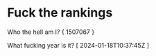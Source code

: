 # Fuck the rankings

Who the hell am I?
{ 1507067 }

What fucking year is it?
[ 2024-01-18T10:37:45Z ]
